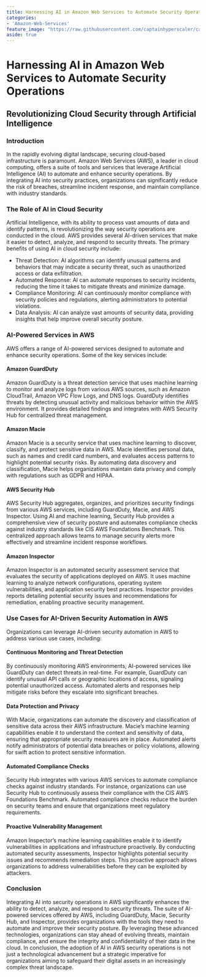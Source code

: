 ```yaml
---
title: Harnessing AI in Amazon Web Services to Automate Security Operations
categories:
- 'Amazon-Web-Services'
feature_image: "https://raw.githubusercontent.com/captainhyperscaler/captainhyperscaler.github.io/main/images/2023/banner/banner%20logo_without_background.png"
aside: true
---
```


# Harnessing AI in Amazon Web Services to Automate Security Operations #

## Revolutionizing Cloud Security through Artificial Intelligence

### Introduction
In the rapidly evolving digital landscape, securing cloud-based infrastructure is paramount. Amazon Web Services (AWS), a leader in cloud computing, offers a suite of tools and services that leverage Artificial Intelligence (AI) to automate and enhance security operations. By integrating AI into security practices, organizations can significantly reduce the risk of breaches, streamline incident response, and maintain compliance with industry standards.

### The Role of AI in Cloud Security
Artificial Intelligence, with its ability to process vast amounts of data and identify patterns, is revolutionizing the way security operations are conducted in the cloud. AWS provides several AI-driven services that make it easier to detect, analyze, and respond to security threats. The primary benefits of using AI in cloud security include:
- Threat Detection: AI algorithms can identify unusual patterns and behaviors that may indicate a security threat, such as unauthorized access or data exfiltration.
- Automated Response: AI can automate responses to security incidents, reducing the time it takes to mitigate threats and minimize damage.
- Compliance Monitoring: AI can continuously monitor compliance with security policies and regulations, alerting administrators to potential violations.
- Data Analysis: AI can analyze vast amounts of security data, providing insights that help improve overall security posture.

### AI-Powered Services in AWS
AWS offers a range of AI-powered services designed to automate and enhance security operations. Some of the key services include:
#### Amazon GuardDuty
Amazon GuardDuty is a threat detection service that uses machine learning to monitor and analyze logs from various AWS sources, such as Amazon CloudTrail, Amazon VPC Flow Logs, and DNS logs. GuardDuty identifies threats by detecting unusual activity and malicious behavior within the AWS environment. It provides detailed findings and integrates with AWS Security Hub for centralized threat management.
#### Amazon Macie
Amazon Macie is a security service that uses machine learning to discover, classify, and protect sensitive data in AWS. Macie identifies personal data, such as names and credit card numbers, and evaluates access patterns to highlight potential security risks. By automating data discovery and classification, Macie helps organizations maintain data privacy and comply with regulations such as GDPR and HIPAA.
#### AWS Security Hub
AWS Security Hub aggregates, organizes, and prioritizes security findings from various AWS services, including GuardDuty, Macie, and AWS Inspector. Using AI and machine learning, Security Hub provides a comprehensive view of security posture and automates compliance checks against industry standards like CIS AWS Foundations Benchmark. This centralized approach allows teams to manage security alerts more effectively and streamline incident response workflows.
#### Amazon Inspector
Amazon Inspector is an automated security assessment service that evaluates the security of applications deployed on AWS. It uses machine learning to analyze network configurations, operating system vulnerabilities, and application security best practices. Inspector provides reports detailing potential security issues and recommendations for remediation, enabling proactive security management.

### Use Cases for AI-Driven Security Automation in AWS
Organizations can leverage AI-driven security automation in AWS to address various use cases, including:
#### Continuous Monitoring and Threat Detection
By continuously monitoring AWS environments, AI-powered services like GuardDuty can detect threats in real-time. For example, GuardDuty can identify unusual API calls or geographic locations of access, signaling potential unauthorized access. Automated alerts and responses help mitigate risks before they escalate into significant breaches.
#### Data Protection and Privacy
With Macie, organizations can automate the discovery and classification of sensitive data across their AWS infrastructure. Macie’s machine learning capabilities enable it to understand the context and sensitivity of data, ensuring that appropriate security measures are in place. Automated alerts notify administrators of potential data breaches or policy violations, allowing for swift action to protect sensitive information.
#### Automated Compliance Checks
Security Hub integrates with various AWS services to automate compliance checks against industry standards. For instance, organizations can use Security Hub to continuously assess their compliance with the CIS AWS Foundations Benchmark. Automated compliance checks reduce the burden on security teams and ensure that organizations meet regulatory requirements.
#### Proactive Vulnerability Management
Amazon Inspector’s machine learning capabilities enable it to identify vulnerabilities in applications and infrastructure proactively. By conducting automated security assessments, Inspector highlights potential security issues and recommends remediation steps. This proactive approach allows organizations to address vulnerabilities before they can be exploited by attackers.

### Conclusion
Integrating AI into security operations in AWS significantly enhances the ability to detect, analyze, and respond to security threats. The suite of AI-powered services offered by AWS, including GuardDuty, Macie, Security Hub, and Inspector, provides organizations with the tools they need to automate and improve their security posture. By leveraging these advanced technologies, organizations can stay ahead of evolving threats, maintain compliance, and ensure the integrity and confidentiality of their data in the cloud.
In conclusion, the adoption of AI in AWS security operations is not just a technological advancement but a strategic imperative for organizations aiming to safeguard their digital assets in an increasingly complex threat landscape.

